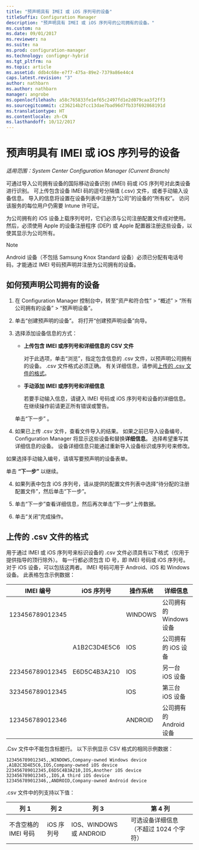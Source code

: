 ```yaml
---
title: "预声明具有 IMEI 或 iOS 序列号的设备"
titleSuffix: Configuration Manager
description: "预声明具有 IMEI 或 iOS 序列号的公司拥有的设备。"
ms.custom: na
ms.date: 09/01/2017
ms.reviewer: na
ms.suite: na
ms.prod: configuration-manager
ms.technology: configmgr-hybrid
ms.tgt_pltfrm: na
ms.topic: article
ms.assetid: ddb4c68e-e7f7-475a-89e2-7379a86e44c4
caps.latest.revision: "3"
author: nathbarn
ms.author: nathbarn
manager: angrobe
ms.openlocfilehash: a58c765833fe1ef65c2497fd1e2d079caa3f2ff3
ms.sourcegitcommit: c236214b2fcc13dae7bad96d7fb33f692868191d
ms.translationtype: HT
ms.contentlocale: zh-CN
ms.lasthandoff: 10/12/2017
---
```

# <a name="predeclare-devices-with-imei-or-ios-serial-numbers"></a>预声明具有 IMEI 或 iOS 序列号的设备

*适用范围：System Center Configuration Manager (Current Branch)*

可通过导入公司拥有设备的国际移动设备识别 (IMEI) 码或 iOS 序列号对此类设备进行识别。 可上传包含设备 IMEI 码的逗号分隔值 (.csv) 文件，或者手动输入设备信息。  导入的信息将设置在设备列表中注册为“公司”的设备的“所有权”。 访问该服务的每位用户仍需要 Intune 许可证。  

为公司拥有的 iOS 设备上载序列号时，它们必须与公司注册配置文件成对使用。 然后，必须使用 Apple 的设备注册程序 (DEP) 或 Apple 配置器注册这些设备，以使其显示为公司所有。

>[!NOTE]
>Android 设备（不包括 Samsung Knox Standard 设备）必须已分配有电话号码，才能通过 IMEI 号码预声明并注册为公司拥有的设备。

## <a name="how-to-predeclare-corporate-owned-devices"></a>如何预声明公司拥有的设备

1.  在 Configuration Manager 控制台中，转至“资产和符合性” > “概述” > “所有公司拥有的设备” > “预声明设备”。

2.  单击“创建预声明的设备”。 将打开“创建预声明设备”向导。

3.  选择添加设备信息的方式：

     -  **上传包含 IMEI 或序列号和详细信息的 CSV 文件**

        对于此选项，单击“浏览”，指定包含信息的 .csv 文件，以预声明公司拥有的设备。 .csv 文件格式必须正确。 有关详细信息，请参阅[上传的 .csv 文件的格式](#format-for-uploading-csv-files)。

     -  **手动添加 IMEI 或序列号和详细信息**

        若要手动输入信息，请键入 IMEI 号码或 iOS 序列号和设备的详细信息。 在继续操作前请更正所有错误或警告。

    单击“下一步” 。

4. 如果已上传 .csv 文件，查看文件导入的结果。 如果之前已导入设备编号，Configuration Manager 将显示这些设备和替换**详细信息**。 选择希望重写其详细信息的设备。 设备详细信息只能通过重新导入设备标识或序列号来修改。

  如果选择手动输入编号，请填写要预声明的设备表单。

  单击 **“下一步”** 以继续。

4. 如果列表中包含 iOS 序列号，请从提供的配置文件列表中选择“待分配的注册配置文件”，然后单击“下一步”。

5. 单击“下一步”查看详细信息，然后再次单击“下一步”上传数据。

6. 单击“关闭”完成操作。

## <a name="format-for-uploading-csv-files"></a>上传的 .csv 文件的格式

用于通过 IMEI 或 iOS 序列号来标识设备的 .csv 文件必须具有以下格式（仅用于提供指导的顶行除外）。 每一行都必须包含 ID 号，即 IMEI 号码或 iOS 序列号。 对于 iOS 设备，可以包括这两者。 IMEI 号码可用于 Android、iOS 和 Windows 设备。 此表格包含示例数据：

| IMEI 编号  | iOS 序列号  | 操作系统 | 详细信息 |
|------------ |---------------|-----|-----|
| 123456789012345    |   | WINDOWS | 公司拥有的 Windows 设备|
|   | A1B2C3D4E5C6 | IOS |  公司拥有的 iOS 设备|
| 223456789012345 | E6D5C4B3A210 |   IOS |  另一台 iOS 设备|
| 323456789012345 |        |   IOS |    第三台 iOS 设备|
| 123456789012346 |         |   ANDROID |   公司拥有的 Android 设备|

.Csv 文件中不能包含标题行。 以下示例显示 CSV 格式的相同示例数据：

```
123456789012345,,WINDOWS,Company-owned Windows device
,A1B2C3D4E5C6,IOS,Company-owned iOS device
223456789012345,E6D5C4B3A210,IOS,Another iOS device
323456789012345,,IOS,A third iOS device
123456789012346,,ANDROID,Company-owned Android device
```

.csv 文件中的列支持以下值：

| 列 1 | 列 2 | 列 3 | 第 4 列 |
|---|---|---|---|
|不含空格的 IMEI 号码 | iOS 序列号 | IOS、WINDOWS 或 ANDROID | 可选设备详细信息（不超过 1024 个字符） |
